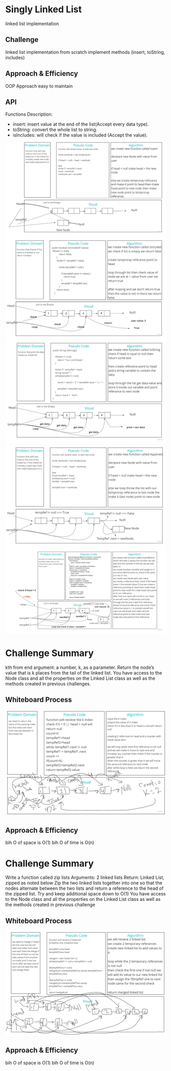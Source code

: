# Singly Linked List
<!-- Short summary or background information -->
linked list implementation

## Challenge
<!-- Description of the challenge -->
linked list implementation from scratch 
implement methods (insert, toString, includes)

## Approach & Efficiency
<!-- What approach did you take? Why? What is the Big O space/time for this approach? -->
OOP Approach easy to maintain
## API
<!-- Description of each method publicly available to your Linked List -->

Functions Description:

- insert: insert value at the end of the list(Accept every data type).
- toString: convert the whole list to string.
- isIncludes: will check if the value is included (Accept the value).

![img](./Visuals/insert.jpg)
![img](./Visuals/isIncluded.jpg)
![img](./Visuals/toString.jpg)
![img](./Visuals/Appened.jpg)
![img](./Visuals/insertBefore.jpg)


# Challenge Summary
<!-- Description of the challenge -->
kth from end
argument: a number, k, as a parameter.
Return the node’s value that is k places from the tail of the linked list.
You have access to the Node class and all the properties on the Linked List class as well as the methods created in previous challenges.
## Whiteboard Process
<!-- Embedded whiteboard image -->
![linked-list-kth](./Visuals/index-k-from-end.jpg)
## Approach & Efficiency
<!-- What approach did you take? Why? What is the Big O space/time for this approach? -->
bih O of space is O(1)
bih O of time is O(n)

# Challenge Summary
<!-- Description of the challenge -->
Write a function called zip lists
Arguments: 2 linked lists
Return: Linked List, zipped as noted below
Zip the two linked lists together into one so that the nodes alternate between the two lists and return a reference to the head of the zipped list.
Try and keep additional space down to O(1)
You have access to the Node class and all the properties on the Linked List class as well as the methods created in previous challenge
## Whiteboard Process
<!-- Embedded whiteboard image -->
![linked-list-kth](./Visuals/mergedlinkedlist.jpg)
## Approach & Efficiency
<!-- What approach did you take? Why? What is the Big O space/time for this approach? -->
bih O of space is O(1)
bih O of time is O(n)
